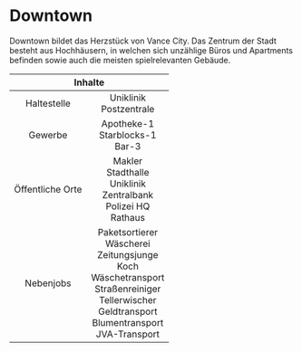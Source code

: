 # Downtown

Downtown bildet das Herzstück von Vance City. Das Zentrum der Stadt besteht aus Hochhäusern, in welchen sich unzählige Büros und Apartments befinden sowie auch die meisten spielrelevanten Gebäude.

<table>
  <thead>
    <tr>
      <th colspan=2 align="center">Inhalte</th>
    </tr>
  </thead>
  <tbody>
    <tr>
      <td align="center">Haltestelle</td>
      <td align="center">Uniklinik <br> Postzentrale </td>
    </tr>
    <tr>
      <td align="center">Gewerbe</td>
      <td align="center">Apotheke-1 <br> Starblocks-1 <br> Bar-3</td>
    </tr>
    <tr>
      <td align="center">Öffentliche Orte</td>
      <td align="center">Makler <br> Stadthalle <br> Uniklinik <br> Zentralbank <br> Polizei HQ <br> Rathaus</td>
    </tr>
    <tr>
      <td align="center">Nebenjobs</td>
      <td align="center">Paketsortierer <br> Wäscherei <br> Zeitungsjunge <br> Koch <br> Wäschetransport <br> Straßenreiniger <br> Tellerwischer <br> Geldtransport <br> Blumentransport <br> JVA-Transport</td>
    </tr>
  </tbody>
</table> 

